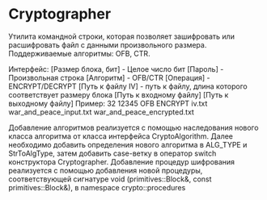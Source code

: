 # Cryptographer

Утилита командной строки, которая позволяет зашифровать или расшифровать файл с данными произвольного размера. 
Поддерживаемые алгоритмы: OFB, CTR.

Интерфейс: 
[Размер блока, бит] - Целое число бит
[Пароль] - Произвольная строка
[Алгоритм] - OFB/CTR
[Операция] - ENCRYPT/DECRYPT
[Путь к файлу IV] - путь к файлу, длина которого соответствует размеру блока
[Путь к входному файлу]
[Путь к выходному файлу]
Пример: 32 12345 OFB ENCRYPT iv.txt war_and_peace_input.txt war_and_peace_encrypted.txt

Добавление алгоритмов реализуется с помощью наследования нового класса алгоритма от класса интерфейса CryptoAlgorithm.
Далее необходимо добавить определения нового алгоритма в ALG_TYPE и StrToAlgType, затем добавить case-ветку в оператор switch конструктора Cryptographer. 
Добавление процедур шифрования реализуется с помощью добавления новой процедуры, соответствующей сигнатуре void (primitives::Block&, const primitives::Block&), в namespace crypto::procedures
